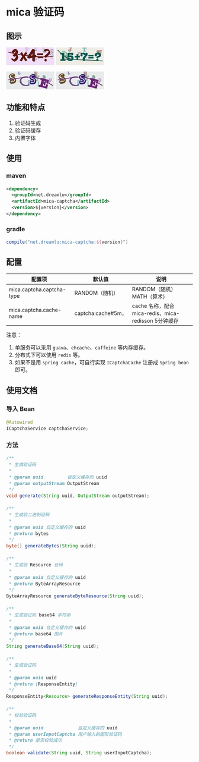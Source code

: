 # mica 验证码

## 图示
![数学验证码01](../docs/images/0701.m.jpg)
![数学验证码02](../docs/images/0702.m.jpg)

![随机数验证码03](../docs/images/0703.r.jpg)
![随机数验证码04](../docs/images/0703.r.jpg)

## 功能和特点
1. 验证码生成
2. 验证码缓存
3. 内置字体

## 使用
### maven
```xml
<dependency>
  <groupId>net.dreamlu</groupId>
  <artifactId>mica-captcha</artifactId>
  <version>${version}</version>
</dependency>
```

### gradle
```groovy
compile("net.dreamlu:mica-captcha:${version}")
```

## 配置
| 配置项                     | 默认值               | 说明                                |
| ------------------------- | ------------------- | ---------------------------------- |
| mica.captcha.captcha-type | RANDOM（随机）       | RANDOM（随机）MATH（算术）           |
| mica.captcha.cache-name   | captcha:cache#5m，  | cache 名称，配合 mica-redis、mica-redisson 5分钟缓存 |

注意： 
1. 单服务可以采用 `guava`、`ehcache`、`caffeine` 等内存缓存。
2. 分布式下可以使用 `redis` 等。
3. 如果不是用 `spring cache`，可自行实现 `ICaptchaCache` 注册成 `Spring bean` 即可。

## 使用文档

### 导入 Bean
```java
@Autowired
ICaptchaService captchaService;
```

### 方法
```java
/**
 * 生成验证码
 *
 * @param uuid         自定义缓存的 uuid
 * @param outputStream OutputStream
 */
void generate(String uuid, OutputStream outputStream);

/**
 * 生成验二进制证码
 *
 * @param uuid 自定义缓存的 uuid
 * @return bytes
 */
byte[] generateBytes(String uuid);

/**
 * 生成验 Resource 证码
 *
 * @param uuid 自定义缓存的 uuid
 * @return ByteArrayResource
 */
ByteArrayResource generateByteResource(String uuid);

/**
 * 生成验证码 base64 字符串
 *
 * @param uuid 自定义缓存的 uuid
 * @return base64 图片
 */
String generateBase64(String uuid);

/**
 * 生成验证码
 *
 * @param uuid uuid
 * @return {ResponseEntity}
 */
ResponseEntity<Resource> generateResponseEntity(String uuid);

/**
 * 校验验证码
 *
 * @param uuid             自定义缓存的 uuid
 * @param userInputCaptcha 用户输入的图形验证码
 * @return 是否校验成功
 */
boolean validate(String uuid, String userInputCaptcha);
```